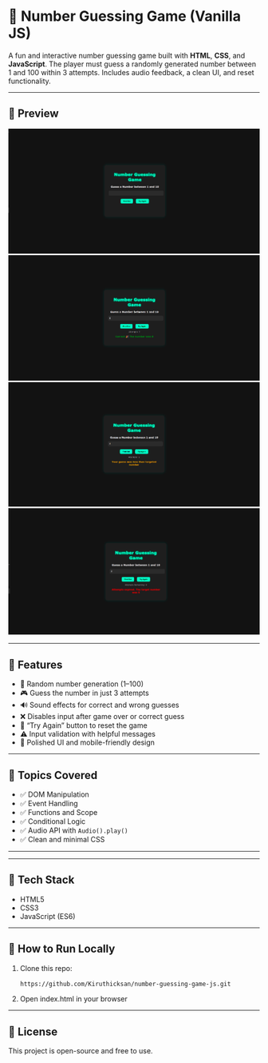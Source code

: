 # 🎯 Number Guessing Game (Vanilla JS)

A fun and interactive number guessing game built with **HTML**, **CSS**, and **JavaScript**. The player must guess a randomly generated number between 1 and 100 within 3 attempts. Includes audio feedback, a clean UI, and reset functionality.

---

## 📸 Preview

![Start Screen](./assets/Gamestarting.png)
![Correct Guess](./assets/correctGuess.png)
![Wrong Guess](./assets/WrongGuess.png)
![Expired](./assets/expired.png)

---

## 🚀 Features

- 🔢 Random number generation (1–100)
- 🎮 Guess the number in just 3 attempts
- 🔊 Sound effects for correct and wrong guesses
- ❌ Disables input after game over or correct guess
- 🔁 “Try Again” button to reset the game
- ⚠️ Input validation with helpful messages
- 🎨 Polished UI and mobile-friendly design

---

## 🧠 Topics Covered

- ✅ DOM Manipulation
- ✅ Event Handling
- ✅ Functions and Scope
- ✅ Conditional Logic
- ✅ Audio API with `Audio().play()`
- ✅ Clean and minimal CSS

---

---

## 🔧 Tech Stack

- HTML5  
- CSS3  
- JavaScript (ES6)

---

## 📝 How to Run Locally

1. Clone this repo:
   ```bash
   https://github.com/Kiruthicksan/number-guessing-game-js.git
2. Open index.html in your browser

---

## 📄 License
This project is open-source and free to use.
